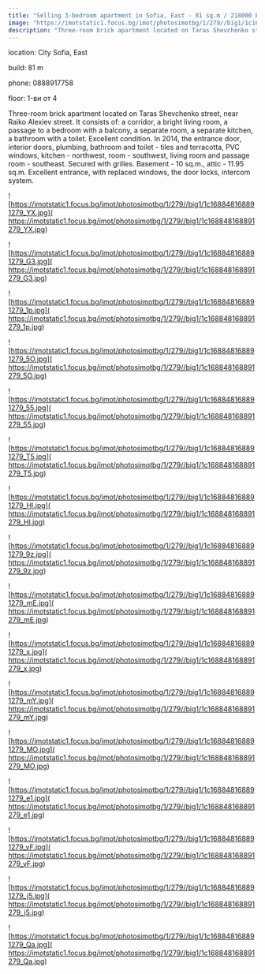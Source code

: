 ```yaml
---
title: "Selling 3-bedroom apartment in Sofia, East - 81 sq.m / 218000 EUR :: imot.bg Ad"
image: "https://imotstatic1.focus.bg/imot/photosimotbg/1/279//big1/1c168848168891279_cH.jpg"
description: "Three-room brick apartment located on Taras Shevchenko street, near Raiko Alexiev street. It consists of: a corridor, a bright living room, a passage to a bedroom with a balcony, a separate room, a separate kitchen, a bathroom with a toilet. Excellent condition. In 2014, the entrance door, interior doors, plumbing, bathroom and toilet - tiles and terracotta, PVC windows, kitchen - northwest, room - southwest, living room and passage room - southeast. Secured with grilles. Basement - 10 sq.m., attic - 11.95 sq.m. Excellent entrance, with replaced windows, the door locks, intercom system."
---
```


location: City Sofia, East

build: 81 m

phone: 0888917758

floor: 1-ви от 4

Three-room brick apartment located on Taras Shevchenko street, near Raiko Alexiev street. It consists of: a corridor, a bright living room, a passage to a bedroom with a balcony, a separate room, a separate kitchen, a bathroom with a toilet. Excellent condition. In 2014, the entrance door, interior doors, plumbing, bathroom and toilet - tiles and terracotta, PVC windows, kitchen - northwest, room - southwest, living room and passage room - southeast. Secured with grilles. Basement - 10 sq.m., attic - 11.95 sq.m. Excellent entrance, with replaced windows, the door locks, intercom system.


![https://imotstatic1.focus.bg/imot/photosimotbg/1/279//big1/1c168848168891279_YX.jpg]( https://imotstatic1.focus.bg/imot/photosimotbg/1/279//big1/1c168848168891279_YX.jpg)


![https://imotstatic1.focus.bg/imot/photosimotbg/1/279//big1/1c168848168891279_G3.jpg]( https://imotstatic1.focus.bg/imot/photosimotbg/1/279//big1/1c168848168891279_G3.jpg)


![https://imotstatic1.focus.bg/imot/photosimotbg/1/279//big1/1c168848168891279_1p.jpg]( https://imotstatic1.focus.bg/imot/photosimotbg/1/279//big1/1c168848168891279_1p.jpg)


![https://imotstatic1.focus.bg/imot/photosimotbg/1/279//big1/1c168848168891279_5O.jpg]( https://imotstatic1.focus.bg/imot/photosimotbg/1/279//big1/1c168848168891279_5O.jpg)


![https://imotstatic1.focus.bg/imot/photosimotbg/1/279//big1/1c168848168891279_55.jpg]( https://imotstatic1.focus.bg/imot/photosimotbg/1/279//big1/1c168848168891279_55.jpg)


![https://imotstatic1.focus.bg/imot/photosimotbg/1/279//big1/1c168848168891279_T5.jpg]( https://imotstatic1.focus.bg/imot/photosimotbg/1/279//big1/1c168848168891279_T5.jpg)


![https://imotstatic1.focus.bg/imot/photosimotbg/1/279//big1/1c168848168891279_Hl.jpg]( https://imotstatic1.focus.bg/imot/photosimotbg/1/279//big1/1c168848168891279_Hl.jpg)


![https://imotstatic1.focus.bg/imot/photosimotbg/1/279//big1/1c168848168891279_9z.jpg]( https://imotstatic1.focus.bg/imot/photosimotbg/1/279//big1/1c168848168891279_9z.jpg)


![https://imotstatic1.focus.bg/imot/photosimotbg/1/279//big1/1c168848168891279_mE.jpg]( https://imotstatic1.focus.bg/imot/photosimotbg/1/279//big1/1c168848168891279_mE.jpg)


![https://imotstatic1.focus.bg/imot/photosimotbg/1/279//big1/1c168848168891279_x.jpg]( https://imotstatic1.focus.bg/imot/photosimotbg/1/279//big1/1c168848168891279_x.jpg)


![https://imotstatic1.focus.bg/imot/photosimotbg/1/279//big1/1c168848168891279_mY.jpg]( https://imotstatic1.focus.bg/imot/photosimotbg/1/279//big1/1c168848168891279_mY.jpg)


![https://imotstatic1.focus.bg/imot/photosimotbg/1/279//big1/1c168848168891279_MO.jpg]( https://imotstatic1.focus.bg/imot/photosimotbg/1/279//big1/1c168848168891279_MO.jpg)


![https://imotstatic1.focus.bg/imot/photosimotbg/1/279//big1/1c168848168891279_e1.jpg]( https://imotstatic1.focus.bg/imot/photosimotbg/1/279//big1/1c168848168891279_e1.jpg)


![https://imotstatic1.focus.bg/imot/photosimotbg/1/279//big1/1c168848168891279_vF.jpg]( https://imotstatic1.focus.bg/imot/photosimotbg/1/279//big1/1c168848168891279_vF.jpg)


![https://imotstatic1.focus.bg/imot/photosimotbg/1/279//big1/1c168848168891279_j5.jpg]( https://imotstatic1.focus.bg/imot/photosimotbg/1/279//big1/1c168848168891279_j5.jpg)


![https://imotstatic1.focus.bg/imot/photosimotbg/1/279//big1/1c168848168891279_Qa.jpg]( https://imotstatic1.focus.bg/imot/photosimotbg/1/279//big1/1c168848168891279_Qa.jpg)


